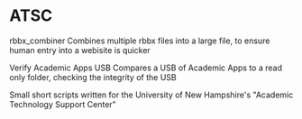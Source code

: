ATSC
====

rbbx_combiner
     Combines multiple rbbx files into a large file, to ensure human entry into a webisite is quicker

Verify Academic Apps USB
     Compares a USB of Academic Apps to a read only folder, checking the integrity of the USB

Small short scripts written for the University of New Hampshire's "Academic Technology Support Center"

